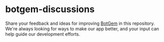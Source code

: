 # botgem-discussions
Share your feedback and ideas for improving [BotGem](https://botgem.com) in this repository. We're always looking for ways to make our app better, and your input can help guide our development efforts.

